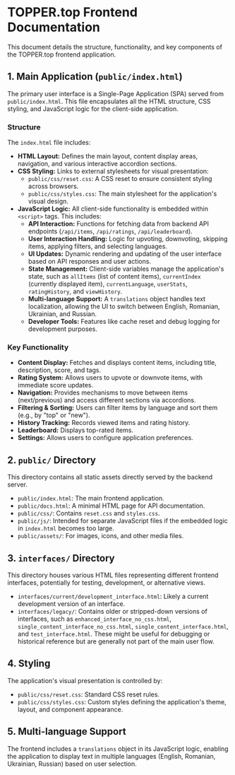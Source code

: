 # TOPPER.top Frontend Documentation

This document details the structure, functionality, and key components of the TOPPER.top frontend application.

## 1. Main Application (`public/index.html`)

The primary user interface is a Single-Page Application (SPA) served from `public/index.html`. This file encapsulates all the HTML structure, CSS styling, and JavaScript logic for the client-side application.

### Structure

The `index.html` file includes:

- **HTML Layout:** Defines the main layout, content display areas, navigation, and various interactive accordion sections.
- **CSS Styling:** Links to external stylesheets for visual presentation:
  - `public/css/reset.css`: A CSS reset to ensure consistent styling across browsers.
  - `public/css/styles.css`: The main stylesheet for the application's visual design.
- **JavaScript Logic:** All client-side functionality is embedded within `<script>` tags. This includes:
  - **API Interaction:** Functions for fetching data from backend API endpoints (`/api/items`, `/api/ratings`, `/api/leaderboard`).
  - **User Interaction Handling:** Logic for upvoting, downvoting, skipping items, applying filters, and selecting languages.
  - **UI Updates:** Dynamic rendering and updating of the user interface based on API responses and user actions.
  - **State Management:** Client-side variables manage the application's state, such as `allItems` (list of content items), `currentIndex` (currently displayed item), `currentLanguage`, `userStats`, `ratingHistory`, and `viewHistory`.
  - **Multi-language Support:** A `translations` object handles text localization, allowing the UI to switch between English, Romanian, Ukrainian, and Russian.
  - **Developer Tools:** Features like cache reset and debug logging for development purposes.

### Key Functionality

- **Content Display:** Fetches and displays content items, including title, description, score, and tags.
- **Rating System:** Allows users to upvote or downvote items, with immediate score updates.
- **Navigation:** Provides mechanisms to move between items (next/previous) and access different sections via accordions.
- **Filtering & Sorting:** Users can filter items by language and sort them (e.g., by "top" or "new").
- **History Tracking:** Records viewed items and rating history.
- **Leaderboard:** Displays top-rated items.
- **Settings:** Allows users to configure application preferences.

## 2. `public/` Directory

This directory contains all static assets directly served by the backend server.

- `public/index.html`: The main frontend application.
- `public/docs.html`: A minimal HTML page for API documentation.
- `public/css/`: Contains `reset.css` and `styles.css`.
- `public/js/`: Intended for separate JavaScript files if the embedded logic in `index.html` becomes too large.
- `public/assets/`: For images, icons, and other media files.

## 3. `interfaces/` Directory

This directory houses various HTML files representing different frontend interfaces, potentially for testing, development, or alternative views.

- `interfaces/current/development_interface.html`: Likely a current development version of an interface.
- `interfaces/legacy/`: Contains older or stripped-down versions of interfaces, such as `enhanced_interface_no_css.html`, `single_content_interface_no_css.html`, `single_content_interface.html`, and `test_interface.html`. These might be useful for debugging or historical reference but are generally not part of the main user flow.

## 4. Styling

The application's visual presentation is controlled by:

- `public/css/reset.css`: Standard CSS reset rules.
- `public/css/styles.css`: Custom styles defining the application's theme, layout, and component appearance.

## 5. Multi-language Support

The frontend includes a `translations` object in its JavaScript logic, enabling the application to display text in multiple languages (English, Romanian, Ukrainian, Russian) based on user selection.
